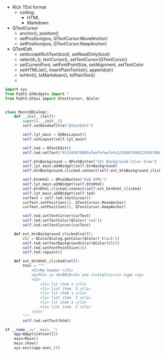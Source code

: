 
- Rich TExt format
	- coding:
		- HTML
		- Markdown
- QTextCursor
	- anchor(), position()
	- setPosition(pos, QTextCursor.MoveAnchor)
	- setPosition(pos, QTextCursor.KeepAnchor)
- QTextEdit
	- setAcceptRichText(bool), setReadOnly(bool)
	- selectA;;(), textCursor(), setTextCursor(QTextCursor)
	- setCurrentFont, setFontPointSize, setAlignment, setTextColor
	- setHTML(str), insertPlainText(str), append(str)
	- toHtml(), toMarkdown(), toPlainText()
	- 

```python
import sys
from PyQt5.QtWidgets import *
from PyQt5.QtGui import QTextCursor, QColor
  

class Main(QDialog):
    def __init__(self):
        super().__init__()
        self.setWindowTitle("QTextEdit")

        self.lyt_main = QVBoxLayout()
        self.setLayout(self.lyt_main)

        self.ted = QTextEdit()
        self.ted.setText("01234567890fwfwefefwefwfe12345678901234567890123456789")

        self.btnBackground = QPushButton("Set Background Color Gree")
        self.lyt_main.addWidget(self.btnBackground)
        self.btnBackground.clicked.connect(self.evt_btnBackground_clicked)

        self.btnHtml = QPushButton("Add HTML")
        self.lyt_main.addWidget(self.btnHtml)
        self.btnHtml.clicked.connect(self.evt_btnHtml_clicked)
        self.lyt_main.addWidget(self.ted)
        curText = self.ted.textCursor()
        curText.setPosition(15, QTextCursor.MoveAnchor)
        curText.setPosition(25, QTextCursor.KeepAnchor)

        self.ted.setTextCursor(curText)
        self.ted.setTextColor(QColor('red'))
        self.ted.setTextCursor(curText)

    def evt_btnBackground_clicked(self):
        clr = QColorDialog.getColor(QColor('black'))
        self.ted.setTextBackgroundColor(QColor(clr))
        self.ted.setFontPointSize(16)
        self.ted.repaint()

    def evt_btnHtml_clicked(self):
        html = """
            <h1>My header </h1>
            <p>This is <b>BOLD</b> and <i>Itallic</i> type </p>
            <ul>
                <li> lit item 1 </li>
                <li> list item  2 </li>
                <li> lit item 1 </li>
                <li> list item  2 </li>
                <li> lit item 1 </li>
                <li> list item  2 </li>
            </ul>
        """
        self.ted.setText(html)

if __name__=="__main__":
    app=QApplication([])
    main=Main()
    main.show()
    sys.exit(app.exec_())
```

